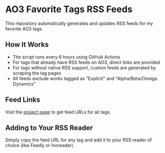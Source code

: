 # AO3 Favorite Tags RSS Feeds

This repository automatically generates and updates RSS feeds for my favorite AO3 tags.

## How It Works

- The script runs every 6 hours using GitHub Actions
- For tags that already have RSS feeds on AO3, direct links are provided
- For tags without native RSS support, custom feeds are generated by scraping the tag pages
- All feeds exclude works tagged as "Explicit" and "Alpha/Beta/Omega Dynamics"

## Feed Links

Visit the [project page](https://mor-lays.github.io/favao3tags/) to get feed URLs for all tags.

## Adding to Your RSS Reader

Simply copy the feed URL for any tag and add it to your RSS reader of choice (like Feedly or Inoreader).
